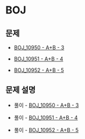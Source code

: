# BOJ

## 문제

- [BOJ_10950 - A+B - 3](https://www.acmicpc.net/problem/10950)

- [BOJ_10951 - A+B - 4](https://www.acmicpc.net/problem/10951)

- [BOJ_10952 - A+B - 5](https://www.acmicpc.net/problem/10952)

## 문제 설명

- 풀이 - [BOJ_10950 - A+B - 3](https://github.com/Meantint/Baekjoon/tree/master/Bronze%20III/BOJ_10950)

- 풀이 - [BOJ_10951 - A+B - 4](https://github.com/Meantint/Baekjoon/tree/master/Bronze%20III/BOJ_10951)

- 풀이 - [BOJ_10952 - A+B - 5](https://github.com/Meantint/Baekjoon/tree/master/Bronze%20III/BOJ_10952)
